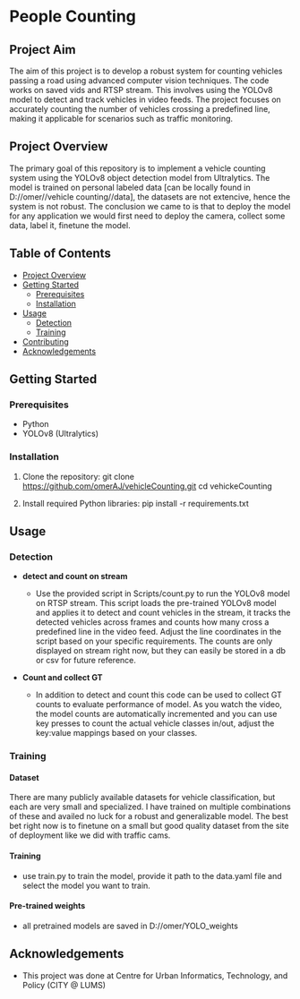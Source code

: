 # People Counting

## Project Aim
The aim of this project is to develop a robust system for counting vehicles passing a road using advanced computer vision techniques. The code works on saved vids and RTSP stream. This involves using the YOLOv8 model to detect and track vehicles in video feeds. The project focuses on accurately counting the number of vehicles crossing a predefined line, making it applicable for scenarios such as traffic monitoring.


## Project Overview
The primary goal of this repository is to implement a vehicle counting system using the YOLOv8 object detection model from Ultralytics. The model is trained on personal labeled data [can be locally found in D://omer//vehicle counting//data], the datasets are not extencive, hence the system is not robust. The conclusion we came to is that to deploy the model for any application we would first need to deploy the camera, collect some data, label it, finetune the model. 


## Table of Contents
- [Project Overview](#project-overview)
- [Getting Started](#getting-started)
  - [Prerequisites](#prerequisites)
  - [Installation](#installation)
- [Usage](#usage)
  - [Detection](#detection)
  - [Training](#training)
- [Contributing](#contributing)
- [Acknowledgements](#acknowledgements)

## Getting Started

### Prerequisites
- Python
- YOLOv8 (Ultralytics)

### Installation
1. Clone the repository:
git clone https://github.com/omerAJ/vehicleCounting.git
cd vehickeCounting

2. Install required Python libraries:
pip install -r requirements.txt


## Usage

### Detection

- **detect and count on stream**
  - Use the provided script in Scripts/count.py to run the YOLOv8 model on RTSP stream. This script loads the pre-trained YOLOv8 model and applies it to detect and count vehicles in the stream, it tracks the detected vehicles across frames and counts how many cross a predefined line in the video feed. Adjust the line coordinates in the script based on your specific requirements. The counts are only displayed on stream right now, but they can easily be stored in a db or csv for future reference.

- **Count and collect GT**
  - In addition to detect and count this code can be used to collect GT counts to evaluate performance of model. As you watch the video, the model counts are automatically incremented and you can use key presses to count the actual vehicle classes in/out, adjust the key:value mappings based on your classes.

### Training

#### Dataset

There are many publicly available datasets for vehicle classification, but each are very small and specialized. I have trained on multiple combinations of these and availed no luck for a robust and generalizable model. The best bet right now is to finetune on a small but good quality dataset from the site of deployment like we did with traffic cams.

#### Training

- use train.py to train the model, provide it path to the data.yaml file and select the model you want to train.

#### Pre-trained weights

- all pretrained models are saved in D://omer/YOLO_weights

## Acknowledgements
- This project was done at Centre for Urban Informatics, Technology, and Policy (CITY @ LUMS)


